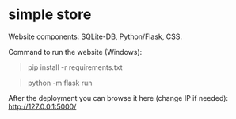 # simple store


Website components:
SQLite-DB, Python/Flask, CSS.


Command to run the website (Windows):
> pip install -r requirements.txt

> python -m flask run


After the deployment you can browse it here (change IP if needed):
http://127.0.0.1:5000/
